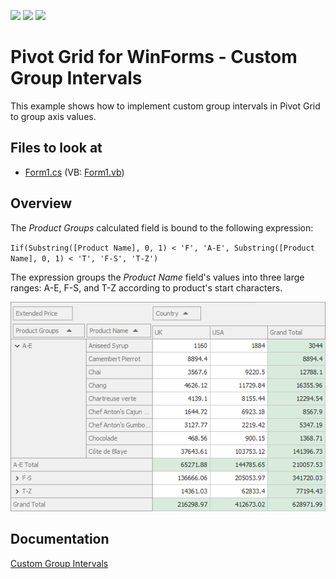 <!-- default badges list -->
![](https://img.shields.io/endpoint?url=https://codecentral.devexpress.com/api/v1/VersionRange/473613874/22.1.2%2B)
[![](https://img.shields.io/badge/Open_in_DevExpress_Support_Center-FF7200?style=flat-square&logo=DevExpress&logoColor=white)](https://supportcenter.devexpress.com/ticket/details/T1077763)
[![](https://img.shields.io/badge/📖_How_to_use_DevExpress_Examples-e9f6fc?style=flat-square)](https://docs.devexpress.com/GeneralInformation/403183)
<!-- default badges end -->
# Pivot Grid for WinForms - Custom Group Intervals

This example shows how to implement custom group intervals in Pivot Grid to group axis values.

<!-- default file list -->
## Files to look at

* [Form1.cs](./CS/CustomGroupIntervals/Form1.cs) (VB: [Form1.vb](./VB/CustomGroupIntervals/Form1.vb))
<!-- default file list end -->


## Overview

The _Product Groups_ calculated field is bound to the following expression:

`Iif(Substring([Product Name], 0, 1) < 'F', 'A-E', Substring([Product Name], 0, 1) < 'T', 'F-S', 'T-Z')`

The expression groups the _Product Name_ field's values into three large ranges: A-E, F-S, and T-Z according to product's start characters.

![pivot-custom-group-intervals](images/pivot-custom-group-intervals.png)

## Documentation

[Custom Group Intervals](https://docs.devexpress.com/WindowsForms/1846/controls-and-libraries/pivot-grid/data-shaping/grouping#custom-group-intervals)
